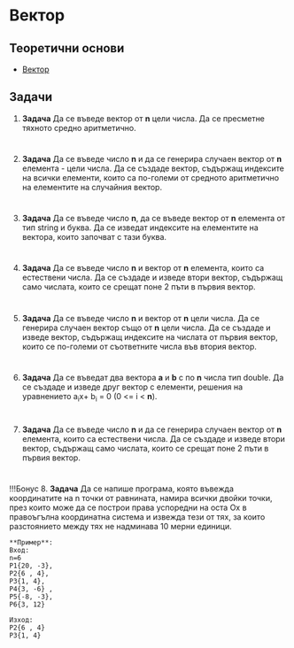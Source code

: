 # Вектор

## Теоретични основи

- [Вектор](https://uroci10.alle.bg/stlu/vector/)

## Задачи

1. **Задача** Да се въведе вектор от **n** цели числа. Да се пресметне тяхното средно аритметично.

#    

2. **Задача**  Да се въведе число **n** и да се генерира случаен вектор от **n** елемента - цели числа. Да се създаде вектор, съдържащ индексите на всички елементи, които са по-големи от средното аритметично на елементите на случайния вектор.

#    

3. **Задача** Да се въведе число **n**, да се въведе вектор от **n** елемента от тип string и буква. Да се изведат индексите на елементите на вектора, които започват с тази буква.

#    

4. **Задача** Да се въведе число **n** и вектор от **n** елемента, които са естествени числа. Да се създаде и изведе втори вектор, съдържащ само числата, които се срещат поне 2 пъти в първия вектор.

#    

5. **Задача** Да се въведе число **n** и вектор от **n** цели числа. Да се генерира случаен вектор също от **n** цели числа. Да се създаде и изведе вектор, съдържащ индексите на числата от първия вектор, които се по-големи от съответните числа във втория вектор.

#  

6. **Задача** Да се въведат два вектора **a** и **b** с по **n** числа тип double. Да се създаде и изведе друг вектор с елементи, решения на уравнението a<sub>i</sub>x+ b<sub>i</sub> = 0 (0 <= i < **n**).

#    

7. **Задача** Да се въведе число **n** и да се генерира случаен вектор от **n** елемента, които са естествени числа. Да се създаде и изведе втори вектор, съдържащ само числата, които се срещат поне 2 пъти в първия вектор.

#


!!!Бонус
8. **Задача** Да се напише програма, която въвежда координатите на n точки от равнината, намира всички двойки точки, през които може да се построи права успоредни на оста Оx в правоъгълна координатна система и извежда тези от тях, за които разстоянието между тях не надминава 10 мерни единици.
    
	**Пример**:
	Вход: 
	n=6
	P1{20, -3},
	P2{6 , 4},
	P3{1, 4},
	P4{3, -6} ,
	P5{-8, -3},
	P6{3, 12}

	Изход: 
	P2{6 , 4}
	P3{1, 4}

